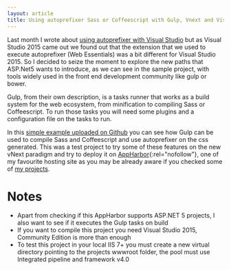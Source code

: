 ```yaml
---
layout: article
title: Using autoprefixer Sass or Coffeescript with Gulp, Vnext and Visual Studio 2015
---
```


Last month I wrote about [using autoprefixer with Visual Studio][1] but as Visual Studio 2015 came out we found out that the extension that we used to execute autoprefixer (Web Essentials) was a bit different for Visual Studio 2015. So I decided to seize the moment to explore the new paths that ASP.Net5 wants to introduce, as we can see in the sample project, with tools widely used in the front end development community like gulp or bower.

Gulp, from their own description, is a tasks runner that works as a build system for the web ecosystem, from minification to compiling Sass or Coffeescript. To run those tasks you will need some plugins and a configuration file on the tasks to run.

In this [simple example uploaded on Github][2] you can see how Gulp can be used to compile Sass and Coffeescript and use autoprefixer on the css generated. This was a test project to try some of these features on the new vNext paradigm and try to deploy it on [AppHarbor][4]{:rel="nofollow"}, one of my favourite hosting site as you may be already aware if you checked some of [my projects][3].

Notes
=====

* Apart from checking if this AppHarbor supports ASP.NET 5 projects, I also want to see if it executes the Gulp tasks on build
* If you want to compile this project you need Visual Studio 2015, Community Edition is more than enough
* To test this project in your local IIS 7+ you must create a new virtual directory pointing to the projects wwwroot folder, the pool must use Integrated pipeline and framework v4.0



[1]: /blog/Using-autoprefixer-in-Visual-Studio
[2]: https://github.com/FerranSalguero/AppHarborAspNet5Test/
[3]: /portfolio
[4]: https://appharbor.com/